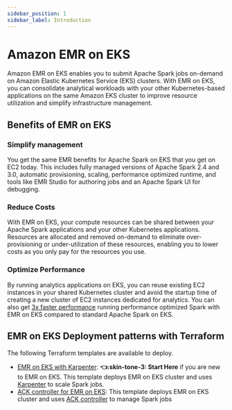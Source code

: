 ```yaml
---
sidebar_position: 1
sidebar_label: Introduction
---
```


# Amazon EMR on EKS
Amazon EMR on EKS enables you to submit Apache Spark jobs on-demand on Amazon Elastic Kubernetes Service (EKS) clusters. With EMR on EKS, you can consolidate analytical workloads with your other Kubernetes-based applications on the same Amazon EKS cluster to improve resource utilization and simplify infrastructure management.

## Benefits of EMR on EKS

### Simplify management
You get the same EMR benefits for Apache Spark on EKS that you get on EC2 today. This includes fully managed versions of Apache Spark 2.4 and 3.0, automatic provisioning, scaling, performance optimized runtime, and tools like EMR Studio for authoring jobs and an Apache Spark UI for debugging.

### Reduce Costs
With EMR on EKS, your compute resources can be shared between your Apache Spark applications and your other Kubernetes applications. Resources are allocated and removed on-demand to eliminate over-provisioning or under-utilization of these resources, enabling you to lower costs as you only pay for the resources you use.

### Optimize Performance
By running analytics applications on EKS, you can reuse existing EC2 instances in your shared Kubernetes cluster and avoid the startup time of creating a new cluster of EC2 instances dedicated for analytics. You can also get [3x faster performance](https://aws.amazon.com/blogs/big-data/amazon-emr-on-amazon-eks-provides-up-to-61-lower-costs-and-up-to-68-performance-improvement-for-spark-workloads/) running performance optimized Spark with EMR on EKS compared to standard Apache Spark on EKS.

## EMR on EKS Deployment patterns with Terraform

The following Terraform templates are available to deploy.
- [EMR on EKS with Karpenter](../../data-on-eks/docs/amazon-emr-on-eks/emr-eks-karpenter): **:point_left::skin-tone-3: Start Here** if you are new to EMR on EKS. This template deploys EMR on EKS cluster and uses [Karpenter](https://karpenter.sh/) to scale Spark jobs.
- [ACK controller for EMR on EKS](../../data-on-eks/docs/amazon-emr-on-eks/emr-eks-ack): This template deploys EMR on EKS cluster and uses [ACK controller](https://aws.amazon.com/blogs/big-data/introducing-ack-controller-for-amazon-emr-on-eks/) to manage Spark jobs
